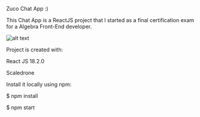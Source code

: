 Zuco Chat App :)

This Chat App is a ReactJS project that I started as a final certification exam for a Algebra Front-End developer.

![alt text](https://i.ibb.co/G5WYQFf/my-Chat-App.jpg)

Project is created with:

React JS 18.2.0

Scaledrone


Install it locally using npm:

$ npm install

$ npm start

